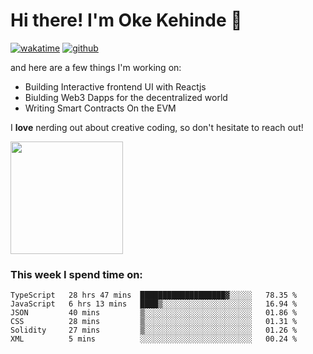 # Hi there! I'm Oke Kehinde :cowboy_hat_face:

[![wakatime](https://wakatime.com/badge/user/5f3f42a0-7b4f-4c4b-b2da-012c5ac2fa62.svg)](https://wakatime.com/@5f3f42a0-7b4f-4c4b-b2da-012c5ac2fa62)
[![github](https://img.shields.io/github/followers/okeken?logo=github&style=plastic)](https://github.com/okeken?tab=followers)

and here are a few things I'm working on:

- Building Interactive frontend UI with Reactjs
- Biulding Web3 Dapps for the decentralized world
- Writing Smart Contracts On the EVM

I **love** nerding out about creative coding, so don't hesitate to reach out!


<img height="180em" src="https://github-readme-stats.vercel.app/api?username=okeken&show_icons=true&hide_border=true&&count_private=true&include_all_commits=true" />

### This week I spend time on:

<!--START_SECTION:waka-->

```text
TypeScript   28 hrs 47 mins  ███████████████████▓░░░░░   78.35 %
JavaScript   6 hrs 13 mins   ████▒░░░░░░░░░░░░░░░░░░░░   16.94 %
JSON         40 mins         ▒░░░░░░░░░░░░░░░░░░░░░░░░   01.86 %
CSS          28 mins         ▒░░░░░░░░░░░░░░░░░░░░░░░░   01.31 %
Solidity     27 mins         ▒░░░░░░░░░░░░░░░░░░░░░░░░   01.26 %
XML          5 mins          ░░░░░░░░░░░░░░░░░░░░░░░░░   00.24 %
```

<!--END_SECTION:waka-->
